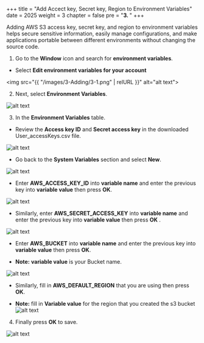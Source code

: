 +++
title = "Add Accect key, Secret key, Region to Environment Variables"
date = 2025
weight = 3
chapter = false
pre = "<b>3. </b>"
+++

Adding AWS S3 access key, secret key, and region to environment variables helps secure sensitive information, easily manage configurations, and make applications portable between different environments without changing the source code.

1. Go to the **Window** icon and search for **environment variables**.

- Select **Edit environment variables for your account**

<img src="{{ "/images/3-Adding/3-1.png" | relURL }}" alt="alt text">

2. Next, select **Environment Variables**.

![alt text](/images/3-Adding/3-2.png)

3. In the **Environment Variables** table.

- Review the **Access key ID** and **Secret access key** in the downloaded User_accessKeys.csv file.

![alt text](/images/3-Adding/3-4.png)

- Go back to the **System Variables** section and select **New**.

![alt text](/images/3-Adding/3-3.png)

- Enter **AWS_ACCESS_KEY_ID** into **variable name** and enter the previous key into **variable value** then press **OK**.

![alt text](/images/3-Adding/3-5.png)

- Similarly, enter **AWS_SECRET_ACCESS_KEY** into **variable name** and enter the previous key into **variable value** then press **OK** .

![alt text](/images/3-Adding/3-6.png)

- Enter **AWS_BUCKET** into **variable name** and enter the previous key into **variable value** then press **OK**.

- **Note:** **variable value** is your Bucket name.

![alt text](/images/3-Adding/3-7.png)

- Similarly, fill in **AWS_DEFAULT_REGION** that you are using then press **OK**.

- **Note:** fill in **Variable value** for the region that you created the s3 bucket
![alt text](/images/3-Adding/3-8.png)

4. Finally press **OK** to save.

![alt text](/images/3-Adding/3-9.png)